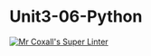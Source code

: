 # Unit3-06-Python
[![Mr Coxall's Super Linter](https://github.com/ICS3U-C-Programming-ShemIrekpita/Unit3-06-Python/workflows/Mr%20Coxall's%20Super%20Linter/badge.svg)](https://github.com/ICS3U-C-Programming-ShemIrekpita/Unit3-06-Python/actions/)
